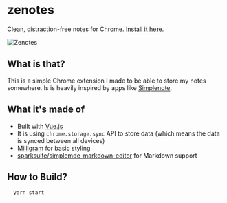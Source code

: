# zenotes

Clean, distraction-free notes for Chrome. [Install it here](https://chrome.google.com/webstore/detail/zenotes/fphoofpcklpbccekhlcmhagpbddbkfdp?authuser=1).

![Zenotes](https://www.dropbox.com/s/pjdvyxuagpd47u7/zenotes-screen.png?dl=1)

## What is that?

This is a simple Chrome extension I made to be able to store my notes somewhere. Is is heavily inspired by apps like [Simplenote](https://simplenote.com/).

## What it's made of

- Built with [Vue.js](https://vuejs.org/)
- It is using `chrome.storage.sync` API to store data (which means the data is synced between all devices)
- [Milligram](https://milligram.github.io/) for basic styling
- [sparksuite/simplemde-markdown-editor](https://github.com/sparksuite/simplemde-markdown-editor) for Markdown support

## How to Build?

```bash
  yarn start
```
